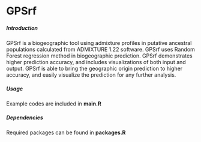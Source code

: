 # GPSrf

##### Introduction
GPSrf is a biogeographic tool using admixture profiles in putative ancestral populations calculated from ADMIXTURE 1.22 software. GPSrf uses Random Forest regression method in biogeographic prediction. GPSrf demonstrates higher prediction accuracy, and includes visualizations of both input and output. GPSrf is able to bring the geographic origin prediction to higher accuracy, and easily visualize the prediction for any further analysis.

##### Usage
Example codes are included in **main.R**

##### Dependencies
Required packages can be found in **packages.R**


